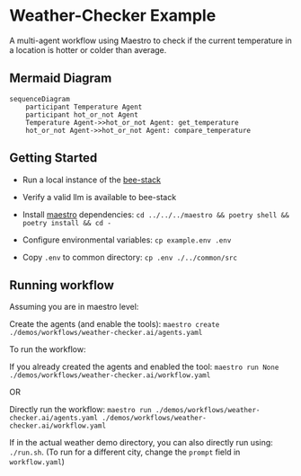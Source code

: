 # Weather-Checker Example

A multi-agent workflow using Maestro to check if the current temperature in a location is hotter or colder than average.

## Mermaid Diagram

<!-- MERMAID_START -->
```mermaid
sequenceDiagram
    participant Temperature Agent
    participant hot_or_not Agent
    Temperature Agent->>hot_or_not Agent: get_temperature
    hot_or_not Agent->>hot_or_not Agent: compare_temperature
```
<!-- MERMAID_END -->

## Getting Started

* Run a local instance of the [bee-stack](https://github.com/i-am-bee/bee-stack/blob/main/README.md)

* Verify a valid llm is available to bee-stack

* Install [maestro](https://github.com/i-am-bee/beeai-labs) dependencies: `cd ../../../maestro && poetry shell && poetry install && cd -`

* Configure environmental variables: `cp example.env .env`

* Copy `.env` to common directory: `cp .env ./../common/src`

## Running workflow

Assuming you are in maestro level:

Create the agents (and enable the tools): `maestro create ./demos/workflows/weather-checker.ai/agents.yaml`

To run the workflow:

If you already created the agents and enabled the tool: `maestro run None ./demos/workflows/weather-checker.ai/workflow.yaml`

OR

Directly run the workflow: `maestro run ./demos/workflows/weather-checker.ai/agents.yaml ./demos/workflows/weather-checker.ai/workflow.yaml`

If in the actual weather demo directory, you can also directly run using: `./run.sh`.
(To run for a different city, change the `prompt` field in `workflow.yaml`)
